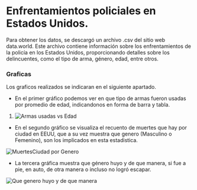 # Enfrentamientos policiales en Estados Unidos.

Para obtener los datos, se descargó un archivo .csv del sitio web data.world. Este archivo contiene información sobre los enfrentamientos de la policía en los Estados Unidos, proporcionando detalles sobre los delincuentes, como el tipo de arma, género, edad, entre otros.

### Graficas
Los graficos realizados se indicaran en el siguiente apartado.

- En el primer gráfico podemos ver en que tipo de armas fueron usadas por promedio de edad, indicandonos en forma de barra y tabla.

1. ![Armas usadas vs Edad](https://github.com/user-attachments/assets/7d5782b8-d830-47f8-858d-17b07107b4d1)

- En el segundo gráfico se visualiza el recuento de muertes que hay por ciudad en EEUU, que a su vez muestra que genero (Masculino o Femenino), son los implicados en esta estadistica.

 ![MuertesCiudad por Genero](https://github.com/user-attachments/assets/1b600b48-0061-4429-b8b0-3621cc06f501)

-  La tercera gráfica muestra que género huyo y de que manera, si fue a pie, en auto, de otra manera o incluso no logró escapar.

![Que genero huyo y de que manera](https://github.com/user-attachments/assets/13cc49fa-c1e1-4e46-90ed-acbc22eeada2)
